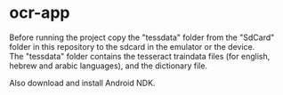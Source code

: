 # ocr-app

Before running the project copy the "tessdata" folder from the "SdCard" folder in this repository to the sdcard in the emulator or the device.  
The "tessdata" folder contains the tesseract traindata files (for english, hebrew and arabic languages), and the dictionary file.  

Also download and install Android NDK.
